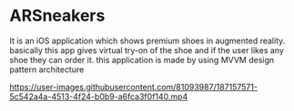 # ARSneakers
It is an iOS application which shows premium shoes in augmented reality. basically this app gives virtual try-on of the shoe and if the user likes any shoe they can order it. this application is made by using MVVM design pattern architecture


https://user-images.githubusercontent.com/81093987/187157571-5c542a4a-4513-4f24-b0b9-a6fca3f0f140.mp4

